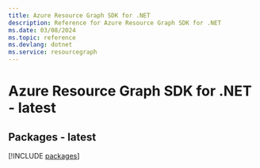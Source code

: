 ```yaml
---
title: Azure Resource Graph SDK for .NET
description: Reference for Azure Resource Graph SDK for .NET
ms.date: 03/08/2024
ms.topic: reference
ms.devlang: dotnet
ms.service: resourcegraph
---
```

# Azure Resource Graph SDK for .NET - latest
## Packages - latest
[!INCLUDE [packages](resource-graph-index.md)]